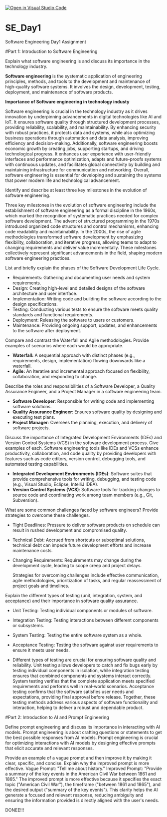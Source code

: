 [![Open in Visual Studio Code](https://classroom.github.com/assets/open-in-vscode-2e0aaae1b6195c2367325f4f02e2d04e9abb55f0b24a779b69b11b9e10269abc.svg)](https://classroom.github.com/online_ide?assignment_repo_id=15567398&assignment_repo_type=AssignmentRepo)
# SE_Day1
Software Engineering Day1 Assignment

#Part 1: Introduction to Software Engineering 

Explain what software engineering is and discuss its importance in the technology industry.

**Software engineering** is the systematic application of engineering principles, methods, and tools to the development and maintenance of high-quality software systems. It involves the design, development, testing, deployment, and maintenance of software products.

**Importance of Software engineering in technology industy**

Software engineering is crucial in the technology industry as it drives innovation by underpinning advancements in digital technologies like AI and IoT. It ensures software quality through structured development processes, providing reliability, scalability, and maintainability. By enhancing security with robust practices, it protects data and systems, while also optimizing business operations through automation and data analysis, improving efficiency and decision-making. Additionally, software engineering boosts economic growth by creating jobs, supporting startups, and driving technological progress. It enhances user experience with user-friendly interfaces and performance optimization, adapts and future-proofs systems with continuous updates, and facilitates global connectivity by building and maintaining infrastructure for communication and networking. Overall, software engineering is essential for developing and sustaining the systems that power modern life and technological advancement.


Identify and describe at least three key milestones in the evolution of software engineering.

Three key milestones in the evolution of software engineering include the establishment of software engineering as a formal discipline in the 1960s, which marked the recognition of systematic practices needed for complex software development. The advent of structured programming in the 1970s introduced organized code structures and control mechanisms, enhancing code readability and maintainability. In the 2000s, the rise of agile methodologies transformed software development by emphasizing flexibility, collaboration, and iterative progress, allowing teams to adapt to changing requirements and deliver value incrementally. These milestones collectively represent significant advancements in the field, shaping modern software engineering practices.



List and briefly explain the phases of the Software Development Life Cycle.

  - Requirements: Gathering and documenting user needs and system requirements.
  - Design: Creating high-level and detailed designs of the software architecture and user interface.
  - Implementation: Writing code and building the software according to the design specifications.
  - Testing: Conducting various tests to ensure the software meets quality standards and functional requirements.
  - Deployment: Releasing the software to users or customers.
  - Maintenance: Providing ongoing support, updates, and enhancements to the software after deployment.


Compare and contrast the Waterfall and Agile methodologies. Provide examples of scenarios where each would be appropriate.
- **Waterfall:** A sequential approach with distinct phases (e.g., requirements, design, implementation) flowing downwards like a waterfall.
- **Agile:** An Iterative and incremental approach focused on flexibility, collaboration, and responding to change.


Describe the roles and responsibilities of a Software Developer, a Quality Assurance Engineer, and a Project Manager in a software engineering team.
  - **Software Developer**: Responsible for writing code and implementing software solutions.
  - **Quality Assurance Engineer**: Ensures software quality by designing and executing test plans.
  - **Project Manager**: Oversees the planning, execution, and delivery of software projects.


Discuss the importance of Integrated Development Environments (IDEs) and Version Control Systems (VCS) in the software development process. Give examples of each.
Software engineering tools like IDEs and VCSs enhance productivity, collaboration, and code quality by providing developers with features such as code editors, version control, debugging tools, and automated testing capabilities.
 - **Integrated Development Environments (IDEs)**: Software suites that provide comprehensive tools for writing, debugging, and testing code (e.g., Visual Studio, Eclipse, IntelliJ IDEA).
  - **Version Control Systems (VCS)**: Software tools for tracking changes to source code and coordinating work among team members (e.g., Git, Subversion).



What are some common challenges faced by software engineers? Provide strategies to overcome these challenges.
- Tight Deadlines: Pressure to deliver software products on schedule can result in rushed development and compromised quality.
- Technical Debt: Accrued from shortcuts or suboptimal solutions, technical debt can impede future development efforts and increase maintenance costs.
- Changing Requirements: Requirements may change during the development cycle, leading to scope creep and project delays.

  Strategies for overcoming challenges include effective communication, agile methodologies, prioritization of tasks, and regular reassessment of project goals and timelines.
    


Explain the different types of testing (unit, integration, system, and acceptance) and their importance in software quality assurance.
  - Unit Testing: Testing individual components or modules of software.
  - Integration Testing: Testing interactions between different components or subsystems.
  - System Testing: Testing the entire software system as a whole.
  - Acceptance Testing: Testing the software against user requirements to ensure it meets user needs.

  - Different types of testing are crucial for ensuring software quality and reliability. Unit testing allows developers to catch and fix bugs early by testing individual components in isolation, while integration testing ensures that combined components and systems interact correctly. System testing verifies that the complete application meets specified requirements and performs well in real-world scenarios. Acceptance testing confirms that the software satisfies user needs and expectations, providing final approval before release. Together, these testing methods address various aspects of software functionality and interaction, helping to deliver a robust and dependable product.

    



#Part 2: Introduction to AI and Prompt Engineering


Define prompt engineering and discuss its importance in interacting with AI models.
Prompt engineering is about crafting questions or statements to get the best possible responses from AI models. 
Prompt engineering is crucial for optimizing interactions with AI models by designing effective prompts that elicit accurate and relevant responses.


Provide an example of a vague prompt and then improve it by making it clear, specific, and concise. Explain why the improved prompt is more effective.
Vague Prompt: "Tell me about history."
Improved Prompt: "Provide a summary of the key events in the American Civil War between 1861 and 1865."
The improved prompt is more effective because it specifies the exact topic ("American Civil War"), the timeframe ("between 1861 and 1865"), and the desired output ("summary of the key events"). This clarity helps the AI generate a focused and relevant response, reducing ambiguity and ensuring the information provided is directly aligned with the user's needs.

DONEE!!!

